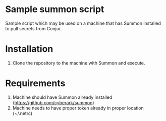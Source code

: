 # Sample summon script
Sample script which may be used on a machine that has Summon installed to pull secrets from Conjur.

# Installation
1. Clone the repository to the machine with Summon and execute.

# Requirements
1. Machine should have Summon already installed (https://github.com/cyberark/summon)
2. Machine needs to have proper token already in proper location (~/.netrc)

